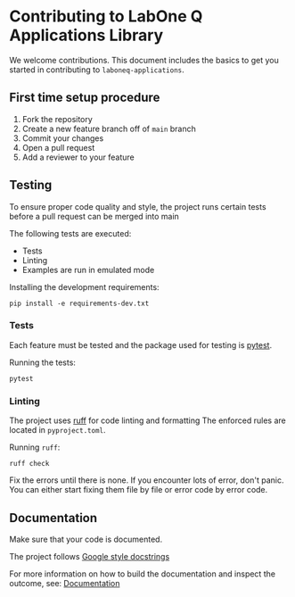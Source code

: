 # Contributing to LabOne Q Applications Library

We welcome contributions. This document includes the basics to get you started in contributing to `laboneq-applications`.

<!--- TODO: More detailed information -->

## First time setup procedure

<!--- TODO: More detailed information -->

1. Fork the repository
2. Create a new feature branch off of `main` branch
3. Commit your changes
4. Open a pull request
5. Add a reviewer to your feature

## Testing

To ensure proper code quality and style, the project runs certain tests before a pull request can be merged into main

The following tests are executed:

- Tests
- Linting
- Examples are run in emulated mode

Installing the development requirements:

```
pip install -e requirements-dev.txt
```

### Tests

Each feature must be tested and the package used for testing is [pytest](https://docs.pytest.org/en/latest/).

Running the tests:

```
pytest
```

### Linting

The project uses [ruff](https://docs.astral.sh/ruff/) for code linting and formatting
The enforced rules are located in `pyproject.toml`.

Running `ruff`:

```
ruff check
```

Fix the errors until there is none. If you encounter lots of error, don't panic. You can either
start fixing them file by file or error code by error code.

## Documentation

Make sure that your code is documented.

The project follows [Google style docstrings](https://google.github.io/styleguide/pyguide.html)

For more information on how to build the documentation and inspect the outcome, see: [Documentation](docs/README.md)
